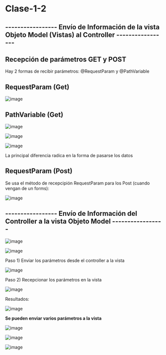 # Clase-1-2

## ----------------- Envío de Información de la vista Objeto Model (Vistas) al Controller -----------------

## Recepción de parámetros GET y POST

Hay 2 formas de recibir parámetros: @RequestParam y @PathVariable

## RequestParam (Get)

![image](https://github.com/SergioABS-GTICS/Clase-1-2/assets/154263057/e00be58f-cd73-43a4-b048-11f564f62c4a)

## PathVariable (Get)

![image](https://github.com/SergioABS-GTICS/Clase-1-2/assets/154263057/ef1cb5eb-2818-4867-8533-c30ab09e3b24)

![image](https://github.com/SergioABS-GTICS/Clase-1-2/assets/154263057/fd0286d5-950e-4928-8ee2-ac48e3cfe4a7)

![image](https://github.com/SergioABS-GTICS/Clase-1-2/assets/154263057/938e5eb2-3f51-422f-b945-e53c679762d8)

La principal diferencia radica en la forma de pasarse los datos 

## RequestParam (Post)

Se usa el método de recepcipión RequestParam para los Post (cuando vengan de un forms):

![image](https://github.com/SergioABS-GTICS/Clase-1-2/assets/154263057/5bdef896-9b66-4ae8-9150-f18205dc49b1)

## ----------------- Envío de Información del Controller a la vista Objeto Model -----------------

![image](https://github.com/SergioABS-GTICS/Clase-1-2/assets/154263057/b479ae65-50ae-49b6-8859-491d87c0475d)


![image](https://github.com/SergioABS-GTICS/Clase-1-2/assets/154263057/1406a6f2-3c7e-44c7-9a51-dfb495e8aa62)


Paso 1) Enviar los parámetros desde el controller a la vista

![image](https://github.com/SergioABS-GTICS/Clase-1-2/assets/154263057/91e87d3e-21b4-4a51-8926-1ec43afaf6ef)

Paso 2) Recepcionar los parámetros en la vista

![image](https://github.com/SergioABS-GTICS/Clase-1-2/assets/154263057/9ae41a82-2663-4e1e-9f05-120765e39380)

Resultados:

![image](https://github.com/SergioABS-GTICS/Clase-1-2/assets/154263057/c7c28c20-13d3-4a68-932c-b1ea885fccf1)

**Se pueden enviar varios parámetros a la vista**

![image](https://github.com/SergioABS-GTICS/Clase-1-2/assets/154263057/37cad46d-8e66-46c5-bf78-b55739ad3680)

![image](https://github.com/SergioABS-GTICS/Clase-1-2/assets/154263057/f7c1c92a-fb7b-477a-a24a-73dd01fbaf56)

![image](https://github.com/SergioABS-GTICS/Clase-1-2/assets/154263057/e505b2b2-8dc7-45a7-9655-bec1ef7521d7)











